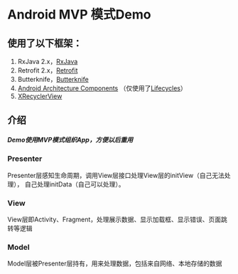 # Android MVP 模式Demo

## 使用了以下框架：

1. RxJava 2.x，[RxJava](https://github.com/ReactiveX/RxJava)
2. Retrofit 2.x，[Retrofit](https://github.com/square/retrofit)
3. Butterknife，[Butterknife](https://github.com/JakeWharton/butterknife)
4. [Android Architecture Components](https://developer.android.com/topic/libraries/architecture/index.html)
（仅使用了[Lifecycles](https://developer.android.com/topic/libraries/architecture/lifecycle.html)）
5. [XRecyclerView](https://github.com/XRecyclerView/XRecyclerView)

## 介绍

##### Demo使用MVP模式组织App，方便以后重用

### Presenter

Presenter层感知生命周期，调用View层接口处理View层的initView（自己无法处理），
自己处理initData（自己可以处理）。

### View

View层即Activity、Fragment，处理展示数据、显示加载框、显示错误、页面跳转等逻辑

### Model

Model层被Presenter层持有，用来处理数据，包括来自网络、本地存储的数据